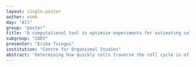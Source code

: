 ```yaml
---
layout: single-poster
author: esmb
day: "All"
group: "poster"
title: "A computational tool to optimise experiments for estimating cell cycle parameters"
subgroup: "CDEV"
presenter: "Erika Tsingos"
institution: "Centre for Organismal Studies"
abstract: "Determining how quickly cells traverse the cell cycle is of key interest in growing organ(oid)s, tissues in turnover, and tumours. Estimating cell cycle times requires direct monitoring of a large dynamic cell population [1]. Acquiring and analysing such time-resolved data is challenging, and becomes practicably impossible in complex multicellular tissues. Over the years, several experimental assays have attempted to circumvent these limitations and estimate cell cycle parameters in fixed tissue samples [2-4]. However, there is only fragmentary information on how biological variation, underlying cell heterogeneity, or technical limitations affect the accuracy of these estimates. Here, we develop a computational tool to address these issues with the aim of determining optimal experimental strategies to uncover cell cycle parameters in samples that cannot be monitored directly. We simulate a population of cells traversing a stochastic 4-phase model of the cell cycle. Based on experimental observations and previous theoretical work [1,5], we model the duration of each cell cycle phase with Erlang distributions (a special case of the Gamma distribution), which are parametrised by a shape parameter k and a rate parameter L. These two parameters are used to define the mean phase duration m=k/L and variance B=k/L^2. We implement three different assays used in the literature to estimate cell cycle parameters, then systematically test how biological and technical variability affect the accuracy of the estimate in virtual experiments. Surprisingly, the error of the estimate increases when the duration of the cell cycle is long compared to the duration of the experiment. This implies that the parameter that the assay aims to determine needs to be known beforehand. To overcome this dilemma, we suggest combining different assays to extract maximal information in as few experiments as possible."
---
```



